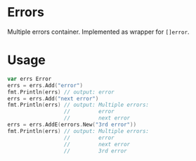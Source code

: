 # Errors
Multiple errors container. Implemented as wrapper for `[]error`.
# Usage
```go
var errs Error
errs = errs.Add("error")
fmt.Println(errs) // output: error
errs = errs.Add("next error")
fmt.Println(errs) // output: Multiple errors: 
				  //		 error
				  //		 next error  
errs = errs.AddE(errors.New("3rd error"))
fmt.Println(errs) // output: Multiple errors: 
				  //		 error
				  //		 next error  
				  //         3rd error
```